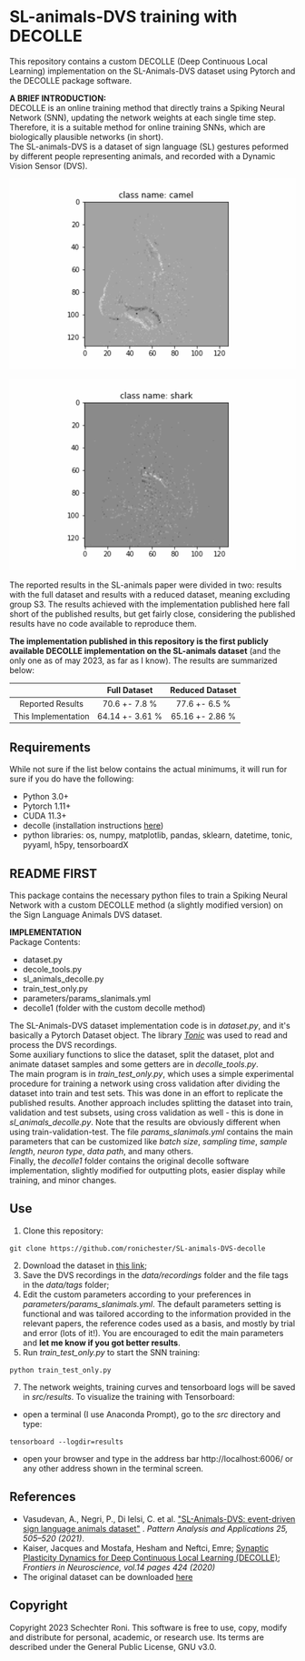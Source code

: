 # SL-animals-DVS training with DECOLLE
This repository contains a custom DECOLLE (Deep Continuous Local Learning) implementation on the SL-Animals-DVS dataset using Pytorch and the DECOLLE package software.

**A BRIEF INTRODUCTION:**  
DECOLLE is an online training method that directly trains a Spiking Neural Network (SNN), updating the network weights at each single time step. 
Therefore, it is a suitable method for online training SNNs, which are biologically plausible networks (in short).  
The SL-animals-DVS is a dataset of sign language (SL) gestures peformed by different people representing animals, and recorded with a Dynamic Vision Sensor (DVS).  

<p align="center">
<img src="https://github.com/ronichester/SL-animals-DVS-slayer/blob/main/samples_and_outputs/SL_animals_sample2.gif" width="600px"></p>

<p align="center">
<img src="https://github.com/ronichester/SL-animals-DVS-slayer/blob/main/samples_and_outputs/SL_animals_sample10.gif" width="600px"></p>

<p align="center"> </p>  

The reported results in the SL-animals paper were divided in two: results with the full dataset and results with a reduced dataset, meaning excluding group S3. The results achieved with the implementation published here fall short of the published results, but get fairly close, considering the published results have no code available to reproduce them.  
  
**The implementation published in this repository is the first publicly available DECOLLE implementation on the SL-animals dataset** (and the only one as of may 2023, as far as I know). The results are summarized below:

|       | Full Dataset | Reduced Dataset |
|:-:|:-:|:-:|
| Reported Results    | 70.6 +- 7.8 % | 77.6 +- 6.5 % |
| This Implementation | 64.14 +- 3.61 % | 65.16 +- 2.86 % |

           
## Requirements
While not sure if the list below contains the actual minimums, it will run for sure if you do have the following:
- Python 3.0+
- Pytorch 1.11+
- CUDA 11.3+
- decolle (installation instructions [here](https://github.com/nmi-lab/decolle-public))
- python libraries: os, numpy, matplotlib, pandas, sklearn, datetime, tonic, pyyaml, h5py, tensorboardX

## README FIRST
This package contains the necessary python files to train a Spiking Neural Network with a custom DECOLLE method (a slightly modified version) on the Sign Language Animals DVS dataset. 

**IMPLEMENTATION**  
Package Contents:  
- dataset.py
- decole_tools.py
- sl_animals_decolle.py
- train_test_only.py
- parameters/params_slanimals.yml
- decolle1 (folder with the custom decolle method)

The SL-Animals-DVS dataset implementation code is in *dataset.py*, and it's basically a Pytorch Dataset object. The library [*Tonic*](https://tonic.readthedocs.io/en/latest/index.html#) was used to read and process the DVS recordings.  
Some auxiliary functions to slice the dataset, split the dataset, plot and animate dataset samples and some getters are in *decolle_tools.py*.  
The main program is in *train_test_only.py*, which uses a simple experimental procedure for training a network using cross validation after dividing the dataset into train and test sets. This was done in an effort to replicate the published results.  Another approach includes splitting the dataset into train, validation and test subsets, using cross validation as well - this is done in *sl_animals_decolle.py*. Note that the results are obviously different when using train-validation-test.
The file *params_slanimals.yml* contains the main parameters that can be customized like *batch size*, *sampling time*, *sample length*, *neuron type*, *data path*, and many others.  
Finally, the *decolle1* folder contains the original decolle software implementation, slightly modified for outputting plots, easier display while training, and minor changes.
 
## Use
1. Clone this repository:
```
git clone https://github.com/ronichester/SL-animals-DVS-decolle
```
2. Download the dataset in [this link](http://www2.imse-cnm.csic.es/neuromorphs/index.php/SL-ANIMALS-DVS-Database);
3. Save the DVS recordings in the *data/recordings* folder and the file tags in the *data/tags* folder;
4. Edit the custom parameters according to your preferences in *parameters/params_slanimals.yml*. The default parameters setting is functional and was tailored according to the information provided in the relevant papers, the reference codes used as a basis, and mostly by trial and error (lots of it!). You are encouraged to edit the main parameters and **let me know if you got better results**.
6. Run *train_test_only.py* to start the SNN training:
```
python train_test_only.py
```
7. The network weights, training curves and tensorboard logs will be saved in *src/results*. To visualize the training with Tensorboard:
  - open a terminal (I use Anaconda Prompt), go to the *src* directory and type:
```
tensorboard --logdir=results
```
  - open your browser and type in the address bar http://localhost:6006/ or any other address shown in the terminal screen.
  

## References 
- Vasudevan, A., Negri, P., Di Ielsi, C. et al. ["SL-Animals-DVS: event-driven sign language animals dataset"](https://doi.org/10.1007/s10044-021-01011-w) . *Pattern Analysis and Applications 25, 505–520 (2021)*. 
- Kaiser, Jacques and Mostafa, Hesham and Neftci, Emre; [Synaptic Plasticity Dynamics for Deep Continuous Local Learning (DECOLLE)](https://www.frontiersin.org/article/10.3389/fnins.2020.00424); *Frontiers in Neuroscience, vol.14 pages 424 (2020)*
- The original dataset can be downloaded [here](http://www2.imse-cnm.csic.es/neuromorphs/index.php/SL-ANIMALS-DVS-Database)

## Copyright
Copyright 2023 Schechter Roni. This software is free to use, copy, modify and distribute for personal, academic, or research use. Its terms are described under the General Public License, GNU v3.0.
